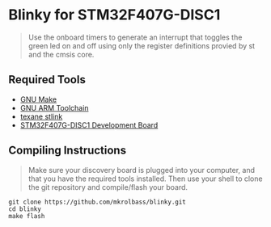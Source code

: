 # Blinky for STM32F407G-DISC1
> Use the onboard timers to generate an interrupt that toggles the green led on and off using only the register definitions provied by st and the cmsis core.

## Required Tools
* [GNU Make](https://www.gnu.org/software/make/)
* [GNU ARM Toolchain](https://developer.arm.com/tools-and-software/open-source-software/developer-tools/gnu-toolchain/gnu-rm/downloads)
* [texane stlink](https://github.com/texane/stlink)
* [STM32F407G-DISC1 Development Board](https://www.st.com/en/evaluation-tools/stm32f4discovery.html)

## Compiling Instructions
> Make sure your discovery board is plugged into your computer, and that you have the required tools installed. Then use your shell to clone the git repository and compile/flash your board.
```
git clone https://github.com/mkrolbass/blinky.git
cd blinky
make flash
```
